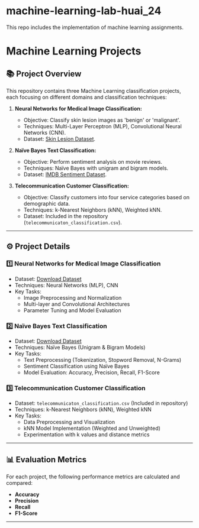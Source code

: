 # machine-learning-lab-huai_24
This repo includes the implementation of machine learning assignments.
# Machine Learning  Projects

## 📚 Project Overview
This repository contains three Machine Learning classification projects, each focusing on different domains and classification techniques:

1. **Neural Networks for Medical Image Classification:**  
   - Objective: Classify skin lesion images as 'benign' or 'malignant'.  
   - Techniques: Multi-Layer Perceptron (MLP), Convolutional Neural Networks (CNN).  
   - Dataset: [Skin Lesion Dataset](https://drive.google.com/file/d/171h-C3jDn-1HYqHslWh0LNn0OM-H5cGY/view).  

2. **Naïve Bayes Text Classification:**  
   - Objective: Perform sentiment analysis on movie reviews.  
   - Techniques: Naïve Bayes with unigram and bigram models.  
   - Dataset: [IMDB Sentiment Dataset](https://ai.stanford.edu/~amaas/data/sentiment/).  

3. **Telecommunication Customer Classification:**  
   - Objective: Classify customers into four service categories based on demographic data.  
   - Techniques: k-Nearest Neighbors (kNN), Weighted kNN.  
   - Dataset: Included in the repository (`telecommunicaton_classification.csv`).  

---

## ⚙️ Project Details

### 1️⃣ **Neural Networks for Medical Image Classification**
- Dataset: [Download Dataset](https://drive.google.com/file/d/171h-C3jDn-1HYqHslWh0LNn0OM-H5cGY/view)  
- Techniques: Neural Networks (MLP), CNN  
- Key Tasks:  
   - Image Preprocessing and Normalization  
   - Multi-layer and Convolutional Architectures  
   - Parameter Tuning and Model Evaluation  

### 2️⃣ **Naïve Bayes Text Classification**
- Dataset: [Download Dataset](https://ai.stanford.edu/~amaas/data/sentiment/)  
- Techniques: Naïve Bayes (Unigram & Bigram Models)  
- Key Tasks:  
   - Text Preprocessing (Tokenization, Stopword Removal, N-Grams)  
   - Sentiment Classification using Naïve Bayes  
   - Model Evaluation: Accuracy, Precision, Recall, F1-Score  

### 3️⃣ **Telecommunication Customer Classification**
- Dataset: `telecommunicaton_classification.csv` (Included in repository)  
- Techniques: k-Nearest Neighbors (kNN), Weighted kNN  
- Key Tasks:  
   - Data Preprocessing and Visualization  
   - kNN Model Implementation (Weighted and Unweighted)  
   - Experimentation with k values and distance metrics  

---

## 📊 Evaluation Metrics
For each project, the following performance metrics are calculated and compared:  
- **Accuracy**  
- **Precision**  
- **Recall**  
- **F1-Score**

---

